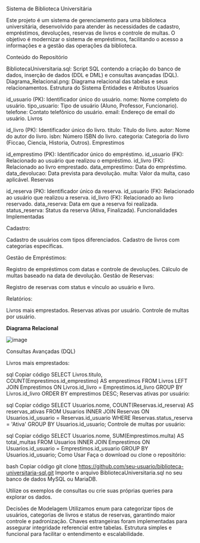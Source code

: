 Sistema de Biblioteca Universitária

Este projeto é um sistema de gerenciamento para uma biblioteca universitária, desenvolvido para atender às necessidades de cadastro, empréstimos, devoluções, reservas de livros e controle de multas. O objetivo é modernizar o sistema de empréstimos, facilitando o acesso a informações e a gestão das operações da biblioteca.

Conteúdo do Repositório

BibliotecaUniversitaria.sql: Script SQL contendo a criação do banco de dados, inserção de dados (DDL e DML) e consultas avançadas (DQL).
Diagrama_Relacional.png: Diagrama relacional das tabelas e seus relacionamentos.
Estrutura do Sistema
Entidades e Atributos
Usuarios

id_usuario (PK): Identificador único do usuário.
nome: Nome completo do usuário.
tipo_usuario: Tipo de usuário (Aluno, Professor, Funcionario).
telefone: Contato telefônico do usuário.
email: Endereço de email do usuário.
Livros

id_livro (PK): Identificador único do livro.
titulo: Título do livro.
autor: Nome do autor do livro.
isbn: Número ISBN do livro.
categoria: Categoria do livro (Ficcao, Ciencia, Historia, Outros).
Emprestimos

id_emprestimo (PK): Identificador único do empréstimo.
id_usuario (FK): Relacionado ao usuário que realizou o empréstimo.
id_livro (FK): Relacionado ao livro emprestado.
data_emprestimo: Data do empréstimo.
data_devolucao: Data prevista para devolução.
multa: Valor da multa, caso aplicável.
Reservas

id_reserva (PK): Identificador único da reserva.
id_usuario (FK): Relacionado ao usuário que realizou a reserva.
id_livro (FK): Relacionado ao livro reservado.
data_reserva: Data em que a reserva foi realizada.
status_reserva: Status da reserva (Ativa, Finalizada).
Funcionalidades Implementadas

Cadastro:

Cadastro de usuários com tipos diferenciados.
Cadastro de livros com categorias específicas.

Gestão de Empréstimos:

Registro de empréstimos com datas e controle de devoluções.
Cálculo de multas baseado na data de devolução.
Gestão de Reservas:

Registro de reservas com status e vínculo ao usuário e livro.

Relatórios:

Livros mais emprestados.
Reservas ativas por usuário.
Controle de multas por usuário.

**Diagrama Relacional**

![image](https://github.com/user-attachments/assets/efe26b1c-1d24-47f9-ba7f-935cca80d883)


Consultas Avançadas (DQL)

Livros mais emprestados:

sql
Copiar código
SELECT Livros.titulo, COUNT(Emprestimos.id_emprestimo) AS emprestimos
FROM Livros
LEFT JOIN Emprestimos ON Livros.id_livro = Emprestimos.id_livro
GROUP BY Livros.id_livro
ORDER BY emprestimos DESC;
Reservas ativas por usuário:

sql
Copiar código
SELECT Usuarios.nome, COUNT(Reservas.id_reserva) AS reservas_ativas
FROM Usuarios
INNER JOIN Reservas ON Usuarios.id_usuario = Reservas.id_usuario
WHERE Reservas.status_reserva = 'Ativa'
GROUP BY Usuarios.id_usuario;
Controle de multas por usuário:

sql
Copiar código
SELECT Usuarios.nome, SUM(Emprestimos.multa) AS total_multas
FROM Usuarios
INNER JOIN Emprestimos ON Usuarios.id_usuario = Emprestimos.id_usuario
GROUP BY Usuarios.id_usuario;
Como Usar
Faça o download ou clone o repositório:

bash
Copiar código
git clone https://github.com/seu-usuario/biblioteca-universitaria-sql.git
Importe o arquivo BibliotecaUniversitaria.sql no seu banco de dados MySQL ou MariaDB.

Utilize os exemplos de consultas ou crie suas próprias queries para explorar os dados.

Decisões de Modelagem
Utilizamos enum para categorizar tipos de usuários, categorias de livros e status de reservas, garantindo maior controle e padronização.
Chaves estrangeiras foram implementadas para assegurar integridade referencial entre tabelas.
Estrutura simples e funcional para facilitar o entendimento e escalabilidade.
